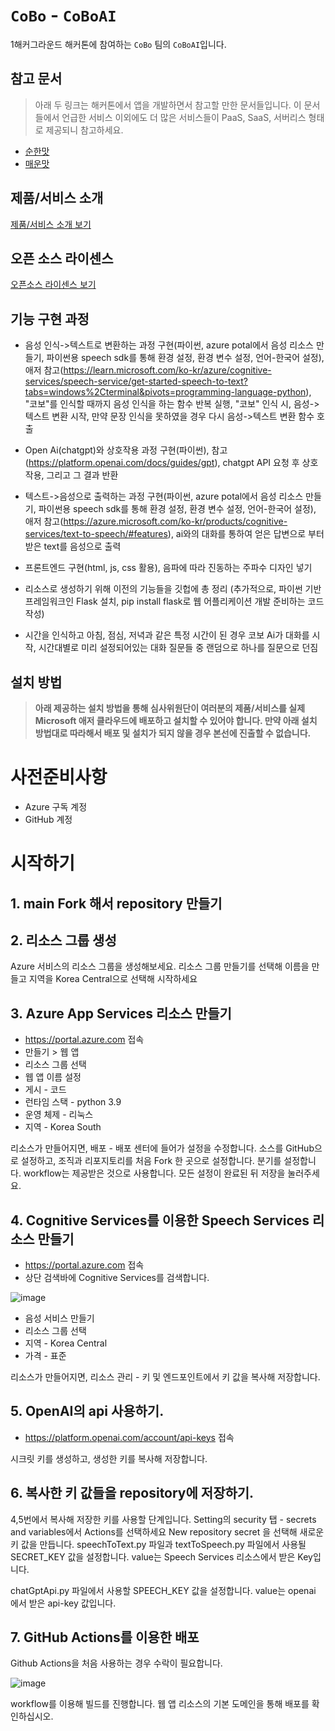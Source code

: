 # `CoBo` - `CoBoAI`

1해커그라운드 해커톤에 참여하는 `CoBo` 팀의 `CoBoAI`입니다.

## 참고 문서

> 아래 두 링크는 해커톤에서 앱을 개발하면서 참고할 만한 문서들입니다. 이 문서들에서 언급한 서비스 이외에도 더 많은 서비스들이 PaaS, SaaS, 서버리스 형태로 제공되니 참고하세요.

- [순한맛](./REFERENCES_BASIC.md)
- [매운맛](./REFERENCES_ADVANCED.md)

## 제품/서비스 소개

<!-- 아래 링크는 지우지 마세요 -->
[제품/서비스 소개 보기](TOPIC.md)
<!-- 위 링크는 지우지 마세요 -->

## 오픈 소스 라이센스

<!-- 아래 링크는 지우지 마세요 -->
[오픈소스 라이센스 보기](./LICENSE)
<!-- 위 링크는 지우지 마세요 -->

## 기능 구현 과정

- 음성 인식->텍스트로 변환하는 과정 구현(파이썬, azure potal에서 음성 리소스 만들기, 파이썬용 speech sdk를 통해 환경 설정, 환경 변수 설정, 언어-한국어 설정), 애저 참고(https://learn.microsoft.com/ko-kr/azure/cognitive-services/speech-service/get-started-speech-to-text?tabs=windows%2Cterminal&pivots=programming-language-python), "코보"를 인식할 때까지 음성 인식을 하는 함수 반복 실행, "코보" 인식 시, 음성->텍스트 변환 시작, 만약 문장 인식을 못하였을 경우 다시 음성->텍스트 변환 함수 호출

- Open Ai(chatgpt)와 상호작용 과정 구현(파이썬), 참고(https://platform.openai.com/docs/guides/gpt), chatgpt API 요청 후 상호작용, 그리고 그 결과 반환

- 텍스트->음성으로 출력하는 과정 구현(파이썬, azure potal에서 음성 리소스 만들기, 파이썬용 speech sdk를 통해 환경 설정, 환경 변수 설정, 언어-한국어 설정), 애저 참고(https://azure.microsoft.com/ko-kr/products/cognitive-services/text-to-speech/#features), ai와의 대화를 통하여 얻은 답변으로 부터 받은 text를 음성으로 출력

- 프론트엔드 구현(html, js, css 활용), 음파에 따라 진동하는 주파수 디자인 넣기

- 리소스로 생성하기 위해 이전의 기능들을 깃헙에 총 정리 (추가적으로, 파이썬 기반 프레임워크인 Flask 설치, pip install flask로 웹 어플리케이션 개발 준비하는 코드 작성)

- 시간을 인식하고 아침, 점심, 저녁과 같은 특정 시간이 된 경우 코보 Ai가 대화를 시작, 시간대별로 미리 설정되어있는 대화 질문들 중 랜덤으로 하나를 질문으로 던짐

## 설치 방법

> **아래 제공하는 설치 방법을 통해 심사위원단이 여러분의 제품/서비스를 실제 Microsoft 애저 클라우드에 배포하고 설치할 수 있어야 합니다. 만약 아래 설치 방법대로 따라해서 배포 및 설치가 되지 않을 경우 본선에 진출할 수 없습니다.**

# 사전준비사항
- Azure 구독 계정
- GitHub 계정

# 시작하기
## 1. main Fork 해서 repository 만들기

## 2. 리소스 그룹 생성
Azure 서비스의 리소스 그룹을 생성해보세요.
리소스 그룹 만들기를 선택해 이름을 만들고 지역을 Korea Central으로 선택해 시작하세요

## 3. Azure App Services 리소스 만들기
- https://portal.azure.com 접속
- 만들기 > 웹 앱
- 리소스 그룹 선택
- 웹 앱 이름 설정 
- 게시 - 코드
- 런타임 스택 - python 3.9
- 운영 체제 - 리눅스
- 지역 - Korea South

 리소스가 만들어지면, 배포 - 배포 센터에 들어가 설정을 수정합니다. 
소스를 GitHub으로 설정하고, 조직과 리포지토리를 처음 Fork 한 곳으로 설정합니다. 
분기를 설정합니다. workflow는 제공받은 것으로 사용합니다.
모든 설정이 완료된 뒤 저장을 눌러주세요.

## 4. Cognitive Services를 이용한 Speech Services 리소스 만들기
- https://portal.azure.com 접속
- 상단 검색바에 Cognitive Services를 검색합니다.

![image](https://github.com/hackersground-kr/cobo-team/assets/62679443/2b3656ae-5421-4a73-98a6-b894788b3b67)

- 음성 서비스 만들기
- 리소스 그룹 선택
- 지역 - Korea Central
- 가격 - 표준

 리소스가 만들어지면, 리소스 관리 - 키 및 엔드포인트에서 키 값을 복사해 저장합니다. 

## 5. OpenAI의 api 사용하기.
- https://platform.openai.com/account/api-keys 접속
  
 시크릿 키를 생성하고, 생성한 키를 복사해 저장합니다. 

## 6. 복사한 키 값들을 repository에 저장하기.
 4,5번에서 복사해 저장한 키를 사용할 단계입니다.
Setting의 security 탭 - secrets and variables에서 Actions를 선택하세요
New repository secret 을 선택해 새로운 키 값을 만듭니다.
speechToText.py 파일과 textToSpeech.py 파일에서 사용될
SECRET_KEY 값을 설정합니다.
value는 Speech Services 리소스에서 받은 Key입니다.

 chatGptApi.py 파일에서 사용할
SPEECH_KEY 값을 설정합니다.
value는 openai 에서 받은 api-key 값입니다.

## 7. GitHub Actions를 이용한 배포
 Github Actions을 처음 사용하는 경우 수락이 필요합니다.

 ![image](https://github.com/hackersground-kr/cobo-team/assets/62679443/ec4b4187-095d-4014-bb4e-455a8b15ab14)

 workflow를 이용해 빌드를 진행합니다. 
 웹 앱 리소스의 기본 도메인을 통해 배포를 확인하십시오.

